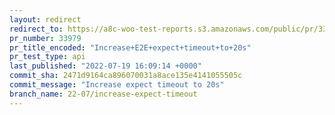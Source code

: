 ```yaml
---
layout: redirect
redirect_to: https://a8c-woo-test-reports.s3.amazonaws.com/public/pr/33979/api/index.html
pr_number: 33979
pr_title_encoded: "Increase+E2E+expect+timeout+to+20s"
pr_test_type: api
last_published: "2022-07-19 16:09:14 +0000"
commit_sha: 2471d9164ca896070031a8ace135e4141055505c
commit_message: "Increase expect timeout to 20s"
branch_name: 22-07/increase-expect-timeout
---
```

